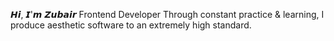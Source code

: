 
𝙃𝙞, 𝙄'𝙢 𝙕𝙪𝙗𝙖𝙞𝙧
Frontend Developer
Through constant practice & learning, I produce aesthetic software to an extremely high standard.
